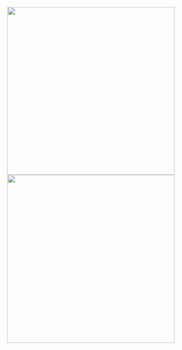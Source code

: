 <a href="#"><img src="assets/ss1.png" width=390px ></a>
<a href="#"><img src="assets/ss1.png" width=390px ></a>
